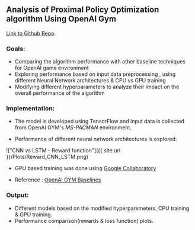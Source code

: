 ## [](#header-2)Analysis of Proximal Policy Optimization algorithm Using OpenAI Gym
[Link to Github Repo](https://github.com/jadhavhninad/Analysis-of-Proximal-Policy-Optimization-using-OpenAI-gym).

### [](#header-3) Goals:
*   Comparing the algorithm performance with other baseline techniques for OpenAI game environment
*   Exploring performance based on input data preprocessing , using different Neural Network architectures & CPU vs GPU training
*   Modifying different hyperparameters to analyze their impact on the overall performance of the algorithm


### [](#header-3) Implementation:
*   The model is developed using TensorFlow and input data is collected from OpenAI GYM's _MS-PACMAN_ environment.

*   Performance of different neural network architectures is explored:

!["CNN vs LSTM - Reward function"]({{ site.url }}/Plots/Reward_CNN_LSTM.png)


*   GPU based training was done using [Google Collaboratory](https://colab.research.google.com/notebooks/welcome.ipynb)

*   Reference : [OpenAI GYM Baselines](https://github.com/openai/baselines)

### [](#header-3) Output:
*   Different models based on the modified hyperparemeters, CPU training & GPU training.
*   Performance comparison(rewards & loss function) plots.
